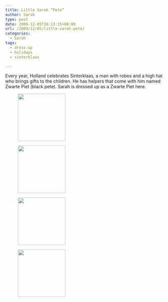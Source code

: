 ```yaml
---
title: Little Sarah “Pete”
author: Sarah
type: post
date: 2009-12-05T16:13:15+00:00
url: /2009/12/05/little-sarah-pete/
categories:
  - Sarah
tags:
  - dress-up
  - holidays
  - sinterklaas

---
```

Every year, Holland celebrates Sinterklaas, a man with robes and a high hat who brings gifts to the children. He has helpers that come with him named Zwarte Piet (black pete). Sarah is dressed up as a Zwarte Piet here.

<div id='gallery-4' class='gallery galleryid-126 gallery-columns-2 gallery-size-thumbnail'>
  <figure class='gallery-item'> 
  
  <div class='gallery-icon portrait'>
    <a href='http://www.sarah-blevins.com/wp-content/uploads/2009/12/100_1155.jpg'><img width="150" height="150" src="http://www.sarah-blevins.com/wp-content/uploads/2009/12/100_1155-150x150.jpg" class="attachment-thumbnail size-thumbnail" alt="" /></a>
  </div></figure><figure class='gallery-item'> 
  
  <div class='gallery-icon landscape'>
    <a href='http://www.sarah-blevins.com/wp-content/uploads/2009/12/100_1157.jpg'><img width="150" height="150" src="http://www.sarah-blevins.com/wp-content/uploads/2009/12/100_1157-150x150.jpg" class="attachment-thumbnail size-thumbnail" alt="" /></a>
  </div></figure><figure class='gallery-item'> 
  
  <div class='gallery-icon portrait'>
    <a href='http://www.sarah-blevins.com/wp-content/uploads/2009/12/100_1158.jpg'><img width="150" height="150" src="http://www.sarah-blevins.com/wp-content/uploads/2009/12/100_1158-150x150.jpg" class="attachment-thumbnail size-thumbnail" alt="" /></a>
  </div></figure><figure class='gallery-item'> 
  
  <div class='gallery-icon portrait'>
    <a href='http://www.sarah-blevins.com/wp-content/uploads/2009/12/100_1156.jpg'><img width="150" height="150" src="http://www.sarah-blevins.com/wp-content/uploads/2009/12/100_1156-150x150.jpg" class="attachment-thumbnail size-thumbnail" alt="" /></a>
  </div></figure>
</div>